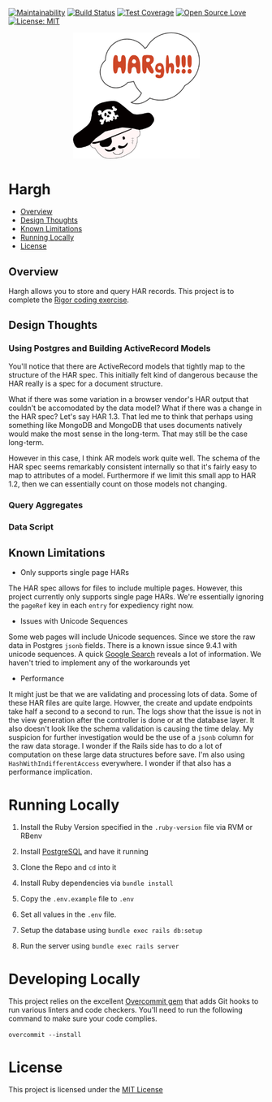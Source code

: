 [![Maintainability](https://api.codeclimate.com/v1/badges/ee6695d41437428570f3/maintainability)](https://codeclimate.com/github/rvirani1/hargh/maintainability)
[![Build Status](https://travis-ci.org/rvirani1/hargh.svg?branch=master)](https://travis-ci.org/rvirani1/hargh)
[![Test Coverage](https://api.codeclimate.com/v1/badges/ee6695d41437428570f3/test_coverage)](https://codeclimate.com/github/rvirani1/hargh/test_coverage)
[![Open Source Love](https://badges.frapsoft.com/os/v2/open-source.svg?v=103)](https://github.com/ellerbrock/open-source-badges/)
[![License: MIT](https://img.shields.io/badge/License-MIT-yellow.svg)](https://opensource.org/licenses/MIT)

<p align="center">
  <img src="readme_images/hargh.png" width="250">
</p>

# Hargh

* [Overview](#overview)
* [Design Thoughts](#design-thoughts)
* [Known Limitations](#known-limitations)
* [Running Locally](#running-locally)
* [License](#license)

## Overview

Hargh allows you to store and query HAR records.
This project is to complete the
[Rigor coding exercise](https://goo.gl/p3b5V1).

## Design Thoughts

### Using Postgres and Building ActiveRecord Models

You'll notice that there are ActiveRecord models that tightly map to
the structure of the HAR spec. This initially felt kind of dangerous
because the HAR really is a spec for a document structure.

What if there was some variation in a browser vendor's HAR output
that couldn't be accomodated by the data model? What if there was a
change in the HAR spec? Let's say HAR 1.3. That led me to think that
perhaps using something like MongoDB and MongoDB that uses documents
natively would make the most sense in the long-term. That may still
be the case long-term.

However in this case, I think AR models work quite well. The schema of
the HAR spec seems remarkably consistent internally so that it's
fairly easy to map to attributes of a model. Furthermore if we
limit this small app to HAR 1.2, then we can essentially count on
those models not changing.

### Query Aggregates

### Data Script

## Known Limitations

* Only supports single page HARs

The HAR spec allows for files to include multiple pages.
However, this project currently only supports single page HARs.
We're essentially ignoring the `pageRef` key in each `entry`
for expediency right now.

* Issues with Unicode Sequences

Some web pages will include Unicode sequences. Since we store the raw
data in Postgres `jsonb` fields. There is a known issue since 9.4.1
with unicode sequences. A quick [Google Search](https://goo.gl/rH7tWF)
reveals a lot of information. We haven't tried to implement any of
the workarounds yet

* Performance

It might just be that we are validating and processing lots of data.
Some of these HAR files are quite large. Howver, the create and update
endpoints take half a second to a second to run. The logs show that the
issue is not in the view generation after the controller is done or at
the database layer. It also doesn't look like the schema validation is
causing the time delay. My suspicion for further investigation would
be the use of a `jsonb` column for the raw data storage. I wonder if the
Rails side has to do a lot of computation on these large data structures
before save. I'm also using `HashWithIndifferentAccess` everywhere. I
wonder if that also has a performance implication.

# Running Locally

1. Install the Ruby Version specified in the `.ruby-version` file via
RVM or RBenv

1. Install [PostgreSQL](https://www.postgresapp.com) and have it running

1. Clone the Repo and `cd` into it

1. Install Ruby dependencies via `bundle install`

1. Copy the `.env.example` file to `.env`

1. Set all values in the `.env` file.

1. Setup the database using `bundle exec rails db:setup`

1. Run the server using `bundle exec rails server`

# Developing Locally

This project relies on the excellent
[Overcommit gem](https://github.com/brigade/overcommit)
that adds Git hooks to run various linters and code checkers.
You'll need to run the following command to make sure
your code complies.

`overcommit --install`

# License

This project is licensed under the [MIT License](./LICENSE.md)
